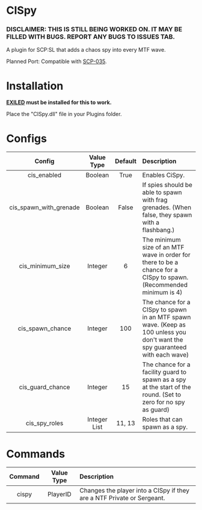 # CISpy

### DISCLAIMER: THIS IS STILL BEING WORKED ON. IT MAY BE FILLED WITH BUGS. REPORT ANY BUGS TO ISSUES TAB.

A plugin for SCP:SL that adds a chaos spy into every MTF wave.

Planned Port: Compatible with [SCP-035](https://github.com/Cyanox62/scp035/tree/exiled).

# Installation

**[EXILED](https://github.com/galaxy119/EXILED) must be installed for this to work.**

Place the "CISpy.dll" file in your Plugins folder.

# Configs

| Config        | Value Type |  Default          | Description  |
| :-------------: | :-----:| :-----:|:-----|
| cis_enabled | Boolean |True | Enables CiSpy. |
| cis_spawn_with_grenade | Boolean | False | If spies should be able to spawn with frag grenades. (When false, they spawn with a flashbang.) |
| cis_minimum_size | Integer | 6 | The minimum size of an MTF wave in order for there to be a chance for a CISpy to spawn. (Recommended minimum is  4) |
| cis_spawn_chance | Integer | 100 | The chance for a CISpy to spawn in an MTF spawn wave. (Keep as 100 unless you don't want the spy guaranteed with each wave) |
| cis_guard_chance | Integer | 15 | The chance for a facility guard to spawn as a spy at the start of the round. (Set to zero for no spy as guard) |
| cis_spy_roles | Integer List | 11, 13 | Roles that can spawn as a spy. |

# Commands

| Command        | Value Type | Description  |
| :-------------: | :-----:| :-----------------|
| cispy | PlayerID | Changes the player into a CISpy if they are a NTF Private or Sergeant. |
